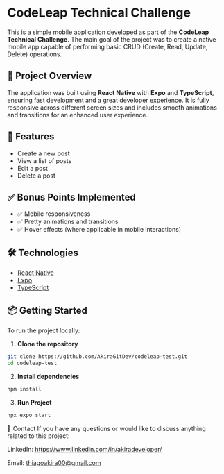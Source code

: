 # CodeLeap Technical Challenge

This is a simple mobile application developed as part of the **CodeLeap Technical Challenge**. The main goal of the project was to create a native mobile app capable of performing basic CRUD (Create, Read, Update, Delete) operations.

## 📱 Project Overview

The application was built using **React Native** with **Expo** and **TypeScript**, ensuring fast development and a great developer experience. It is fully responsive across different screen sizes and includes smooth animations and transitions for an enhanced user experience.

## 🚀 Features

- Create a new post
- View a list of posts
- Edit a post
- Delete a post

## ✅ Bonus Points Implemented

- ✅ Mobile responsiveness
- ✅ Pretty animations and transitions
- ✅ Hover effects (where applicable in mobile interactions)

## 🛠️ Technologies

- [React Native](https://reactnative.dev/)
- [Expo](https://expo.dev/)
- [TypeScript](https://www.typescriptlang.org/)

## 📦 Getting Started

To run the project locally:

1. **Clone the repository**

```bash
git clone https://github.com/AkiraGitDev/codeleap-test.git
cd codeleap-test
```

2. **Install dependencies**

```bash
npm install
```
3. **Run Project**

```bash
npx expo start
```
🤝 Contact
If you have any questions or would like to discuss anything related to this project:

LinkedIn: https://www.linkedin.com/in/akiradeveloper/

Email: thiagoakira00@gmail.com
